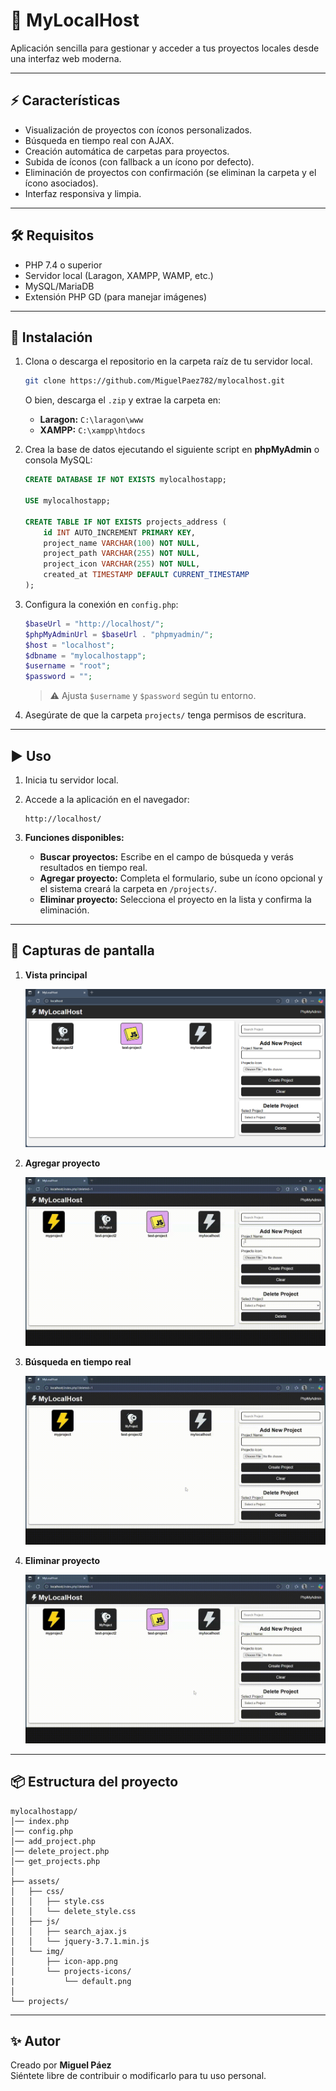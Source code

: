 # 📘 MyLocalHost

Aplicación sencilla para gestionar y acceder a tus proyectos locales desde una interfaz web moderna.  

---

## ⚡ Características

- Visualización de proyectos con íconos personalizados.  
- Búsqueda en tiempo real con AJAX.  
- Creación automática de carpetas para proyectos.  
- Subida de íconos (con fallback a un ícono por defecto).  
- Eliminación de proyectos con confirmación (se eliminan la carpeta y el ícono asociados).  
- Interfaz responsiva y limpia.  

---

## 🛠️ Requisitos

- PHP 7.4 o superior  
- Servidor local (Laragon, XAMPP, WAMP, etc.)  
- MySQL/MariaDB  
- Extensión PHP GD (para manejar imágenes)  

---

## 📂 Instalación

1. Clona o descarga el repositorio en la carpeta raíz de tu servidor local.  

   ```bash
   git clone https://github.com/MiguelPaez782/mylocalhost.git
   ```

   O bien, descarga el `.zip` y extrae la carpeta en:  
   - **Laragon:** `C:\laragon\www`  
   - **XAMPP:** `C:\xampp\htdocs`  

2. Crea la base de datos ejecutando el siguiente script en **phpMyAdmin** o consola MySQL:  

   ```sql
   CREATE DATABASE IF NOT EXISTS mylocalhostapp;

   USE mylocalhostapp;

   CREATE TABLE IF NOT EXISTS projects_address (
       id INT AUTO_INCREMENT PRIMARY KEY,
       project_name VARCHAR(100) NOT NULL,
       project_path VARCHAR(255) NOT NULL,
       project_icon VARCHAR(255) NOT NULL,
       created_at TIMESTAMP DEFAULT CURRENT_TIMESTAMP
   );
   ```

3. Configura la conexión en `config.php`:  

   ```php
   $baseUrl = "http://localhost/";
   $phpMyAdminUrl = $baseUrl . "phpmyadmin/";
   $host = "localhost";
   $dbname = "mylocalhostapp";
   $username = "root";
   $password = "";
   ```

   > ⚠️ Ajusta `$username` y `$password` según tu entorno.

4. Asegúrate de que la carpeta `projects/` tenga permisos de escritura.  

---

## ▶️ Uso

1. Inicia tu servidor local.  
2. Accede a la aplicación en el navegador:  

   ```
   http://localhost/
   ```

3. **Funciones disponibles:**  
   - **Buscar proyectos:** Escribe en el campo de búsqueda y verás resultados en tiempo real.  
   - **Agregar proyecto:** Completa el formulario, sube un ícono opcional y el sistema creará la carpeta en `/projects/`.  
   - **Eliminar proyecto:** Selecciona el proyecto en la lista y confirma la eliminación.  

---

## 📸 Capturas de pantalla

1. **Vista principal**
  
   ![Vista principal](screenshots/home.png)
 

2. **Agregar proyecto**
 
   ![Agregar proyecto](screenshots/add-project.gif)
   

3. **Búsqueda en tiempo real** 
   
   ![Búsqueda](screenshots/search-project.gif)


4. **Eliminar proyecto**  
 
   ![Eliminar proyecto](screenshots/delete-project.gif)


---

## 📦 Estructura del proyecto

```
mylocalhostapp/
│── index.php
│── config.php
│── add_project.php
│── delete_project.php
│── get_projects.php
│
├── assets/
│   ├── css/
│   │   ├── style.css
│   │   └── delete_style.css
│   ├── js/
│   │   ├── search_ajax.js
│   │   └── jquery-3.7.1.min.js
│   └── img/
│       ├── icon-app.png
│       └── projects-icons/
|           └── default.png
│  
└── projects/   
```

---

## ✨ Autor

Creado por **Miguel Páez**  
Siéntete libre de contribuir o modificarlo para tu uso personal.